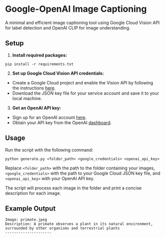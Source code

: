 # Google-OpenAI Image Captioning

A minimal and efficient image captioning tool using Google Cloud Vision API for label detection and OpenAI CLIP for image understanding.

## Setup

1. **Install required packages:**

```
pip install -r requirements.txt
```

2. **Set up Google Cloud Vision API credentials:**

- Create a Google Cloud project and enable the Vision API by following the instructions [here](https://cloud.google.com/vision/docs/before-you-begin).
- Download the JSON key file for your service account and save it to your local machine.

3. **Get an OpenAI API key:**

- Sign up for an OpenAI account [here](https://beta.openai.com/signup/).
- Obtain your API key from the OpenAI [dashboard](https://beta.openai.com/dashboard/).

## Usage

Run the script with the following command:

```
python generate.py <folder_path> <google_credentials> <openai_api_key>
```

Replace `<folder_path>` with the path to the folder containing your images, `<google_credentials>` with the path to your Google Cloud JSON key file, and `<openai_api_key>` with your OpenAI API key.

The script will process each image in the folder and print a concise description for each image.

## Example Output

```
Image: primate.jpeg
Description: A primate observes a plant in its natural environment, surrounded by other organisms and terrestrial plants
---------------------
```
